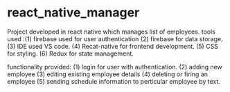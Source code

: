 # react_native_manager
Project developed in react native which manages list of employees.
tools used :(1) firebase used for user authentication 
            (2) firebase for data storage.
            (3) IDE used VS code.
            (4) Recat-native for frontend development.
            (5) CSS for styling.
            (6) Redux for state management.
                      
functionality provided: (1) login for user with authentication.
                        (2) adding new employee 
                        (3) editing existing employee details 
                        (4) deleting or firing an employee 
                        (5) sending schedule information to perticular employee by text.
